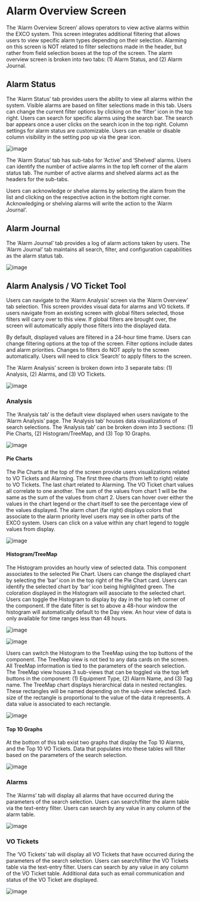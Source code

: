 # **Alarm Overview Screen**
The ‘Alarm Overview Screen’ allows operators to view active alarms within the EXCO system. This screen integrates additional filtering that allows users to view specific alarm types depending on their selection. Alarming on this screen is NOT related to filter selections made in the header, but rather from field selection boxes at the top of the screen. The alarm overview screen is broken into two tabs: (1) Alarm Status, and (2) Alarm Journal.

## **Alarm Status**
The ‘Alarm Status’ tab provides users the ability to view all alarms within the system. Visible alarms are based on filter selections made in this tab. Users can change the current filter options by clicking on the ‘filter’ icon in the top right. Users can search for specific alarms using the search bar. The search bar appears once a user clicks on the search icon in the top right. Column settings for alarm status are customizable. Users can enable or disable column visibility in the setting pop up via the gear icon.

![image](https://github.com/user-attachments/assets/7f1add4d-c869-4e88-b3ba-7e0927a63af2)

The ‘Alarm Status’ tab has sub-tabs for ‘Active’ and ‘Shelved’ alarms. Users can identify the number of active alarms in the top left corner of the alarm status tab. The number of active alarms and shelved alarms act as the headers for the sub-tabs.

Users can acknowledge or shelve alarms by selecting the alarm from the list and clicking on the respective action in the bottom right corner. Acknowledging or shelving alarms will write the action to the ‘Alarm Journal’.

## **Alarm Journal**
The ‘Alarm Journal’ tab provides a log of alarm actions taken by users. The ‘Alarm Journal’ tab maintains all search, filter, and configuration capabilities as the alarm status tab.

![image](https://github.com/user-attachments/assets/84d74778-ff3d-44c0-bd35-906cd0101fae)

## **Alarm Analysis / VO Ticket Tool**
Users can navigate to the ‘Alarm Analysis’ screen  via the ‘Alarm Overview’ tab selection. This screen provides visual data for alarms and VO tickets. If users navigate from an existing screen with global filters selected, those filters will carry over to this view. If global filters are brought over, the screen will automatically apply those filters into the displayed data. 

By default, displayed values are filtered in a 24-hour time frame. Users can change filtering options at the top of the screen. Filter options include dates and alarm priorities. Changes to filters do NOT apply to the screen automatically. Users will need to click ‘Search’ to apply filters to the screen. 

The ‘Alarm Analysis’ screen is broken down into 3 separate tabs: (1) Analysis, (2) Alarms, and (3) VO Tickets. 

![image](https://github.com/user-attachments/assets/299ded18-6c86-43f8-a4bd-2f2fbbcb1589)

### **Analysis**
The ‘Analysis tab’ is the default view displayed when users navigate to the ‘Alarm Analysis’ page. The ‘Analysis tab’ houses data visualizations of search selections. The ‘Analysis tab’ can be broken down into 3 sections: (1) Pie Charts, (2) Histogram/TreeMap, and (3) Top 10 Graphs.

![image](https://github.com/user-attachments/assets/52310a7d-1242-4a40-a806-9caad1f15c17)

#### **Pie Charts**
The Pie Charts at the top of the screen provide users visualizations related to VO Tickets and Alarming. The first three charts (from left to right) relate to VO Tickets. The last chart related to Alarming. The VO Ticket chart values all correlate to one another. The sum of the values from chart 1 will be the same as the sum of the values from chart 2. Users can hover over either the values in the chart legend or the chart itself to see the percentage view of the values displayed. The alarm chart (far right) displays colors that associate to the alarm priority level users may see in other parts of the EXCO system. Users can click on a value within any chart legend to toggle values from display. 

![image](https://github.com/user-attachments/assets/1668227b-3580-44cb-ba39-4bc8e6759e8a)

#### **Histogram/TreeMap**
The Histogram provides an hourly view of selected data. This component associates to the selected Pie Chart. Users can change the displayed chart by selecting the ‘bar’ icon in the top right of the Pie Chart card. Users can identify the selected chart by ‘bar’ icon being highlighted green. The coloration displayed in the Histogram will associate to the selected chart. Users can toggle the Histogram to display by day in the top left corner of the component. If the date filter is set to above a 48-hour window the histogram will automatically default to the Day view. An hour view of data is only available for time ranges less than 48 hours. 

![image](https://github.com/user-attachments/assets/59c8211d-012d-40ed-a7ec-fcb9350be29d)

![image](https://github.com/user-attachments/assets/8e3c1947-9bb8-4fff-a705-1e1ca203ccfe)

Users can switch the Histogram to the TreeMap using the top buttons of the component. The TreeMap view is not tied to any data cards on the screen. All TreeMap information is tied to the parameters of the search selection. The TreeMap view houses 3 sub-views that can be toggled via the top left buttons in the component: (1) Equipment Type, (2) Alarm Name, and (3) Tag name. The TreeMap chart displays hierarchical data in nested rectangles. These rectangles will be named depending on the sub-view selected. Each size of the rectangle is proportional to the value of the data it represents. A data value is associated to each rectangle. 

![image](https://github.com/user-attachments/assets/9249bb5a-3bf8-43ee-a81d-1ac6f2b70435)

#### **Top 10 Graphs**
At the bottom of this tab exist two graphs that display the Top 10 Alarms, and the Top 10 VO Tickets. Data that populates into these tables will filter based on the parameters of the search selection. 

![image](https://github.com/user-attachments/assets/1e417f2b-ea9b-4fae-9e8a-7da966063ca6)

### **Alarms**
The ‘Alarms’ tab will display all alarms that have occurred during the parameters of the search selection. Users can search/filter the alarm table via the text-entry filter. Users can search by any value in any column of the alarm table.  

![image](https://github.com/user-attachments/assets/66b65143-b77a-4fd2-b277-6193359b9bd6)

### **VO Tickets**
The ‘VO Tickets’ tab will display all VO Tickets that have occurred during the parameters of the search selection. Users can search/filter the VO Tickets table via the text-entry filter. Users can search by any value in any column of the VO Ticket table. Additional data such as email communication and status of the VO Ticket are displayed.

![image](https://github.com/user-attachments/assets/3bb6f0fe-8d7b-4e10-9b0d-e6bab7015ea5)

